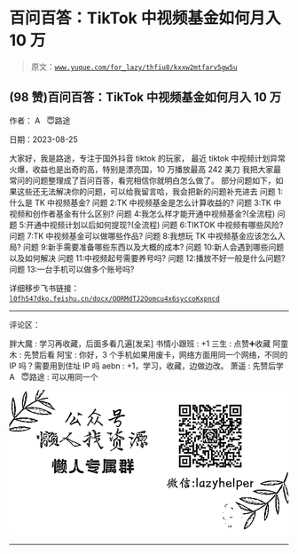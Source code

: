 # 百问百答：TikTok 中视频基金如何月入 10 万

> 原文：[`www.yuque.com/for_lazy/thfiu8/kxxw2mtfarv5gw5u`](https://www.yuque.com/for_lazy/thfiu8/kxxw2mtfarv5gw5u)

## (98 赞)百问百答：TikTok 中视频基金如何月入 10 万

作者： A   😇路途

日期：2023-08-25

大家好，我是路途，专注于国外抖音 tiktok 的玩家，
最近 tiktok 中视频计划异常火爆，收益也是出奇的高，特别是漂亮国，10 万播放最高 242 美刀
我把大家最常问的问题整理成了百问百答，看完相信你就明白怎么做了。
部分问题如下，如果这些还无法解决你的问题，可以给我留言哈，我会把新的问题补充进去
问题 1:什么是 TK 中视频基金?
问题 2:TK 中视频基金是怎么计算收益的?
问题 3:TK 中视频和创作者基金有什么区别?
问题 4:我怎么样才能开通中视频基金?(全流程)
问题 5:开通中视频计划以后如何提现?(全流程)
问题 6:TIKTOK 中视频有哪些风险?
问题 7:TK 中视频基金可以做哪些作品?
问题 8:我想玩 TK 中视频基金应该怎么入局?
问题 9:新手需要准备哪些东西以及大概的成本?
问题 10:新人会遇到哪些问题以及如何解决
问题 11:中视频起号需要养号吗?
问题 12:播放不好一般是什么问题?
问题 13:一台手机可以做多个账号吗?

详细移步飞书链接：[`l0fh547dko.feishu.cn/docx/OORMdTJ2Oomcu4x6syccoKxpncd`](https://l0fh547dko.feishu.cn/docx/OORMdTJ2Oomcu4x6syccoKxpncd)

* * *

评论区：

胖大魔 : 学习再收藏，后面多看几遍[发呆]
书情小跟班 : +1
三生 : 点赞➕收藏
阿童木 : 先赞后看
阿宝 : 你好，3 个手机如果用废卡，网络方面用同一个网络，不同的 IP 吗？需要用到住址 IP 吗
aebn : +1，学习，收藏，边做边改。
萧遥 : 先赞后学
A   😇路途 : 可以用同一个

![](img/1c37d505930596d12a88ab23e11aa07a.png)

* * *